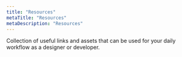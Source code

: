 ```yaml
---
title: "Resources"
metaTitle: "Resources"
metaDescription: "Resources"
---
```


Collection of useful links and assets that can be used for your daily workflow as a designer or developer.